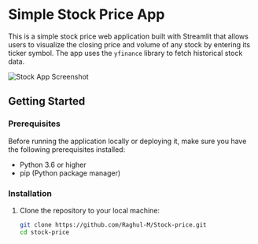 # Simple Stock Price App

This is a simple stock price web application built with Streamlit that allows users to visualize the closing price and volume of any stock by entering its ticker symbol. The app uses the `yfinance` library to fetch historical stock data.

![Stock App Screenshot](screenshot.png)

## Getting Started

### Prerequisites

Before running the application locally or deploying it, make sure you have the following prerequisites installed:

- Python 3.6 or higher
- pip (Python package manager)

### Installation

1. Clone the repository to your local machine:

   ```bash
   git clone https://github.com/Raghul-M/Stock-price.git
   cd stock-price
